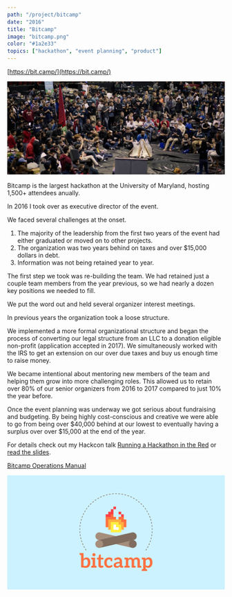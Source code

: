 ```yaml
---
path: "/project/bitcamp"
date: "2016"
title: "Bitcamp"
image: "bitcamp.png"
color: "#1a2e33"
topics: ["hackathon", "event planning", "product"]
---
```


[https://bit.camp/](https://bit.camp/)

![alt text](/images/bitcamp/crowd.jpg "A crowd of students at Bitcamp")

Bitcamp is the largest hackathon at the University of Maryland, hosting 1,500+ attendees anually. 

In 2016 I took over as executive director of the event.

We faced several challenges at the onset.

1. The majority of the leadership from the first two years of the event had either graduated or moved on to other projects.
2. The organization was two years behind on taxes and over $15,000 dollars in debt.
3. Information was not being retained year to year.

The first step we took was re-building the team. We had retained just a couple team members from the year previous, so we had nearly a dozen key positions we needed to fill.

We put the word out and held several organizer interest meetings.

In previous years the organization took a loose structure.

We implemented a more formal organizational structure and began the process of converting our legal structure from an LLC to a donation eligible non-profit (application accepted in 2017). We simultaneously worked with the IRS to get an extension on our over due taxes and buy us enough time to raise money.

We became intentional about mentoring new members of the team and helping them grow into more challenging roles. This allowed us to retain over 80% of our senior organizers from 2016 to 2017 compared to just 10% the year before.

Once the event planning was underway we got serious about fundraising and budgeting. By being highly cost-conscious and creative we were able to go from being over $40,000 behind at our lowest to eventually having a surplus over over $15,000 at the end of the year.

For details check out my Hackcon talk [Running a Hackathon in the Red](https://www.youtube.com/watch?v=IRK3KmhE_go) or [read the slides](http://slides.com/anthonycastrio/red#/).

[Bitcamp Operations Manual](https://docs.google.com/document/d/1z9iQgv2LPZKQVWWE-FGbt5mcpAw93x-d0C-s_gF5Vu8/edit?usp=sharing)


![alt text](/images/bitcamp/bitcamp.png "Bitcamp logo")
